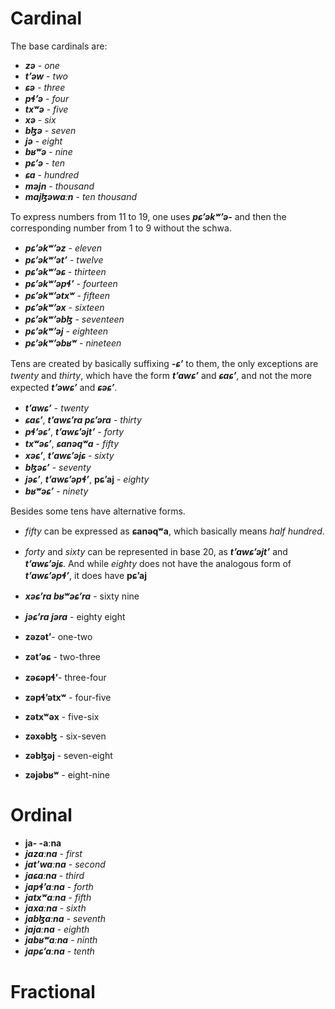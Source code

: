 
# Cardinal
The base cardinals are:
- **_zə_** - _one_
- **_tʼəw_** - _two_
- **_ɕə_** - _three_
- **_pɬʼə_** - _four_
- **_txʷə_** - _five_
- **_xə_** - _six_
- **_bɮə_** - _seven_
- **_jə_** - _eight_
- **_bʁʷə_** - _nine_
- **_pɕʼə_** - _ten_
- **_ɕa_** - _hundred_
- **_məjn_** - _thousand_
- **_majɮəwaːn_** - _ten thousand_

To express numbers from 11 to 19, one uses **_pɕʼəkʷʼə-_** and then the corresponding number from 1 to 9 without the schwa.

- **_pɕʼəkʷʼəz_** - _eleven_
- **_pɕʼəkʷʼətʼ_** - _twelve_
- **_pɕʼəkʷʼəɕ_** - _thirteen_
- **_pɕʼəkʷʼəpɬʼ_** - _fourteen_
- **_pɕʼəkʷʼətxʷ_** - _fifteen_
- **_pɕʼəkʷʼəx_** - _sixteen_
- **_pɕʼəkʷʼəbɮ_** - _seventeen_
- **_pɕʼəkʷʼəj_** - _eighteen_
- **_pɕʼəkʷʼəbʁʷ_** - _nineteen_

Tens are created by basically suffixing **_-ɕʼ_** to them, the only exceptions are _twenty_ and _thirty_, which have the form **_tʼawɕʼ_** and **_ɕaɕʼ_**, and not the more expected **_tʼəwɕʼ_** and **_ɕəɕʼ_**.

- **_tʼawɕʼ_** - _twenty_
- **_ɕaɕʼ_**, **_tʼawɕʼra pɕʼəra_** - _thirty_
- **_pɬʼəɕʼ_**, **_tʼawɕʼəjtʼ_** - _forty_
- **_txʷəɕʼ_**, **_ɕanəqʷa_** - _fifty_
- **_xəɕʼ_**, **_tʼawɕʼəjɕ_** - _sixty_
- **_bɮəɕʼ_** - _seventy_
- **_jəɕʼ_**, **_tʼawɕʼəpɬʼ_**, **pɕʼaj** - _eighty_
- **_bʁʷəɕʼ_** - _ninety_

Besides some tens have alternative forms. 
- _fifty_ can be expressed as **ɕanəqʷa**, which basically means _half hundred_.
- _forty_ and _sixty_ can be represented in base 20, as **_tʼawɕʼəjtʼ_** and **_tʼawɕʼəjɕ_**. And while _eighty_ does not have the analogous form of **_tʼawɕʼəpɬʼ_**, it does have **pɕʼaj**

- **_xəɕʼra bʁʷəɕʼra_** - sixty nine
- **_jəɕʼra jəra_** - eighty eight

- **zəzətʼ**- one-two
- **zətʼəɕ** - two-three
- **zəɕəpɬʼ**- three-four
- **zəpɬʼətxʷ** - four-five
- **zətxʷəx** - five-six
- **zəxəbɮ** - six-seven
- **zəbɮəj** - seven-eight
- **zəjəbʁʷ** - eight-nine

# Ordinal
- **ja- -aːna**
- **_jazaːna_** - _first_
- **_jatʼwaːna_** - _second_
- **_jaɕaːna_** - _third_
- **_japɬʼaːna_** - _forth_
- **_jatxʷaːna_** - _fifth_
- **_jaxaːna_** - _sixth_
- **_jabɮaːna_** - _seventh_
- **_jajaːna_** - _eighth_
- **_jabʁʷaːna_** - _ninth_
- **_japɕʼaːna_** - _tenth_
# Fractional